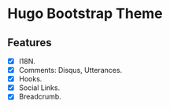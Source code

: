 # Hugo Bootstrap Theme

## Features

- [x] I18N.
- [x] Comments: Disqus, Utterances.
- [x] Hooks.
- [x] Social Links.
- [x] Breadcrumb.
